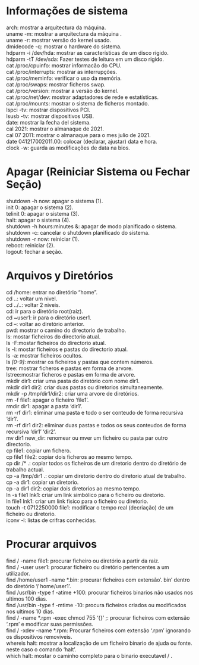 # Informações de sistema

arch: mostrar a arquitectura da máquina.<br>
uname -m: mostrar a arquitectura da máquina .<br>
uname -r: mostrar versão do kernel usado.<br>
dmidecode -q: mostrar o hardware do sistema.<br>
hdparm -i /dev/hda: mostrar as características de um disco rigido.<br>
hdparm -tT /dev/sda: Fazer testes de leitura em um disco rigido.<br>
cat /proc/cpuinfo: mostrar informacão do CPU.<br>
cat /proc/interrupts: mostrar as interrupções.<br>
cat /proc/meminfo: verificar o uso da memória.<br>
cat /proc/swaps: mostrar ficheros swap.<br>
cat /proc/version: mostrar a versão do kernel.<br>
cat /proc/net/dev: mostrar adaptadores de rede e estatísticas.<br>
cat /proc/mounts: mostrar o sistema de ficheros montado.<br>
lspci -tv: mostrar dispositivos PCI.<br>
lsusb -tv: mostrar dispositivos USB.<br>
date: mostrar la fecha del sistema.<br>
cal 2021: mostrar o almanaque de 2021.<br>
cal 07 2011: mostrar o almanaque para o mes julio de 2021.<br>
date 041217002011.00: colocar (declarar, ajustar) data e hora.<br>
clock -w: guarda as modificações de data na bios.<br>

# Apagar (Reiniciar Sistema ou Fechar Seção)

shutdown -h now: apagar o sistema (1).<br>
init 0: apagar o sistema (2).<br>
telinit 0: apagar o sistema (3).<br>
halt: apagar o sistema (4).<br>
shutdown -h hours:minutes &: apagar de modo planificado o sistema.<br>
shutdown -c: cancelar o shutdown planificado do sistema.<br>
shutdown -r now: reiniciar (1).<br>
reboot: reiniciar (2).<br>
logout: fechar a seção.<br>

# Arquivos y Diretórios

cd /home: entrar no diretório “home”.<br>
cd ..: voltar um nivel.<br>
cd ../..: voltar 2 niveis.<br>
cd: ir para o diretório root(raiz).<br>
cd ~user1: ir para o diretório user1.<br>
cd –: voltar ao diretório anterior.<br>
pwd: mostrar o camino do directorio de trabalho.<br>
ls: mostar ficheiros do directorio atual.<br>
ls -F:mostar ficheiros do directorio atual.<br>
ls -l: mostar ficheiros e pastas do directorio atual.<br>
ls -a: mostrar ficheiros ocultos.<br>
ls *[0-9]*: mostrar os ficheiros y pastas que contem números.<br>
tree: mostrar ficheros e pastas em forma de arvore.<br>
lstree:mostrar ficheros e pastas em forma de arvore.<br>
mkdir dir1:  criar uma pasta do diretório com nome dir1.<br>
mkdir dir1 dir2: criar duas pastas ou diretorios simultaneamente.<br>
mkdir -p /tmp/dir1/dir2: criar uma arvore de diretórios.<br>
rm -f file1: apagar o ficheiro ‘file1’.<br>
rmdir dir1: apagar a pasta ‘dir1’.<br>
rm -rf dir1: eliminar uma pasta e todo o ser conteudo de forma recursiva ‘dir1’.<br>
rm -rf dir1 dir2: eliminar duas pastas e todos os seus conteudos de forma recursiva ‘dir1’ ‘dir2’.<br>
mv dir1 new_dir: renomear ou mver um ficheiro ou pasta par outro directorio.<br>
cp file1: copiar um fichero.<br>
cp file1 file2: copiar dois ficheros ao mesmo tempo.<br>
cp dir /* .: copiar todos os ficheiros de um diretorio dentro do diretório de trabalho actual.<br>
cp -a /tmp/dir1 .: copiar um diretorio dentro do diretorio atual de trabalho.<br>
cp -a dir1: copiar un diretorio.<br>
cp -a dir1 dir2: copiar dois diretorios ao mesmo tempo.<br>
ln -s file1 lnk1: criar um link simbólico para o ficheiro ou diretorio.<br>
ln file1 lnk1: criar um link fisico para o ficheiro ou diretorio.<br>
touch -t 0712250000 file1: modificar o tempo real (decriação) de um ficheiro ou diretorio.<br>
iconv -l: listas de crifras conhecidas.<br>


# Procurar arquivos
find / -name file1: procurar ficheiro ou diretório a partir da raiz.<br>
find / -user user1: procurar ficheiro ou diretório pertencentes a um utilizador.<br>
find /home/user1 -name *.bin: procurar ficheiros com extensão‘. bin’ dentro do diretório ‘/ home/user1’.<br>
find /usr/bin -type f -atime +100:  procurar ficheiros binarios não usados nos ultimos 100 dias.<br>
find /usr/bin -type f -mtime -10: procura ficheiros criados ou modificados nos ultimos 10 dias.<br>
find / -name *.rpm -exec chmod 755 ‘{}’ ;: procurar ficheiros com extensão ‘.rpm’ e modificar suas permissões.<br>
find / -xdev -name *.rpm: Procurar ficheiros com extensão ‘.rpm’ ignorando os dispositivos removiveis.<br>
whereis halt: mostrar a localização de um ficheiro binario de ajuda ou fonte. neste caso o comando ‘halt’.<br>
which halt: mostar o caminho completo para o binario executavel / .<br>
